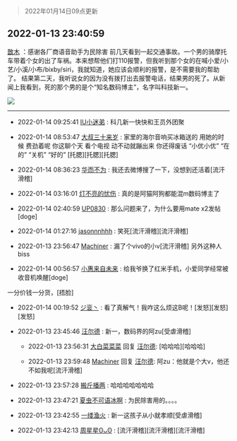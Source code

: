 > 2022年01月14日09点更新
<link rel="stylesheet" href="https://cdn.jsdelivr.net/gh/taotie6/sampleJSON@main/css/photo_show.css">
<meta name="referrer" content="no-referrer" />


 ## 2022-01-13 23:40:59 

 [㪚木](https://www.coolapk.com/feed/32803661?shareKey=NzM3NzBjNGI0MmM5NjFlMDRjNzc~) ：感谢各厂商语音助手为民除害
前几天看到一起交通事故。一个男的骑摩托车带着个女的出了车祸。本来想帮他们打110报警，但我听到那个女的在喊小爱/小艺/小溪/小布/bixby/siri，我就知道，她应该会顺利的报警，是不需要我的帮助了。
结果第二天，我听说女的因为没有拨打出去报警电话<!--break-->，结果男的死了。从新闻上我看到，死的那个男的是个“知名数码博主”，名字叫科技新一。 

<div class="album">
<img class="img-item" src="http://image.coolapk.com/feed/2019/0507/23/1081091_4586_1095@230x167.gif" />
</div>

 ------- 

- 2022-01-14 09:25:41 [IU小迷弟](uid=2571083) : 科几新一快快和王员外团聚 

- 2022-01-14 08:53:47 [大叔三十来岁](uid=5360167) : 家里的海尔音响买冰箱送的   用她的时候  费劲着呢
你这聊个天  看个电视  动不动就蹦出来
你还得废话
“小优小优”
“在的”
“关机”
“好的”
[托腮][托腮][托腮] 

- 2022-01-14 08:36:23 [华而不为](uid=1212555) : 我还去微博搜了一下，没想到还活着[流汗滑稽] 

- 2022-01-14 03:16:01 [灯不亮的忧伤](uid=2715037) : 真的是阿猫阿狗都能混m数码博主了 

- 2022-01-14 02:40:59 [UP0830](uid=14825792) : 那么问题来了，为什么要用mate x2发帖[doge] 

- 2022-01-14 01:27:16 [jasonnnhhh](uid=6998577) : 笑死[流汗滑稽][流汗滑稽] 

- 2022-01-13 23:56:47 [Machiner](uid=3114536) : 漏了个vivo的小v[流汗滑稽]
另外这种人biss 

- 2022-01-14 00:56:57 [小惠来自未来](uid=847097) : 给我爷换了红米手机，小爱同学经常被收音机唤醒[doge]

一分价钱一分货，[捂脸] 

- 2022-01-14 00:19:52 [ジ衮丶](uid=494451) : 看了真解气！我咋这么烦这B呢！[发怒][发怒][发怒] 

- 2022-01-13 23:45:46 [汪尔德](uid=1595236) : 新一，数码界的阿zu[受虐滑稽] 

    - 2022-01-13 23:56:31 [大白菜菜菜](uid=2081020) 回复 [汪尔德](uid=1595236): [哈哈哈][哈哈哈] 

    - 2022-01-13 23:59:48 [Machiner](uid=3114536) 回复 [汪尔德](uid=1595236): 阿zu：他就是个大v，他还不如我呢[流汗滑稽] 

- 2022-01-13 23:57:28 [搬斤播两](uid=2623934) : 哈哈哈哈哈哈哈 

- 2022-01-13 23:47:21 [夏虫不可语冰啊](uid=1324265) : 为民除害用的。。。。 

- 2022-01-13 23:42:55 [一缕渔火](uid=828554) : 新一这孩子从小就孝顺[受虐滑稽] 

- 2022-01-13 23:42:13 [周星星ʘᴗʘ](uid=1078199) : [流汗滑稽][流汗滑稽][流汗滑稽] 

